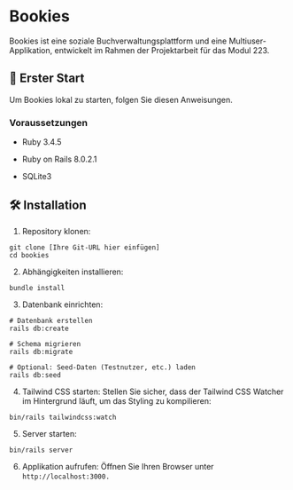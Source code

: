 # Bookies

Bookies ist eine soziale Buchverwaltungsplattform und eine Multiuser-Applikation, entwickelt im Rahmen der Projektarbeit für das Modul 223.

## 🚀 Erster Start

Um Bookies lokal zu starten, folgen Sie diesen Anweisungen.

### Voraussetzungen

- Ruby 3.4.5

- Ruby on Rails 8.0.2.1

- SQLite3

## 🛠️ Installation
1. Repository klonen:
```
git clone [Ihre Git-URL hier einfügen]
cd bookies
```

2. Abhängigkeiten installieren:
```
bundle install
```

3. Datenbank einrichten:
```
# Datenbank erstellen
rails db:create

# Schema migrieren
rails db:migrate

# Optional: Seed-Daten (Testnutzer, etc.) laden
rails db:seed
```

4. Tailwind CSS starten:
Stellen Sie sicher, dass der Tailwind CSS Watcher im Hintergrund läuft, um das Styling zu kompilieren:
```
bin/rails tailwindcss:watch
```

5. Server starten:
```
bin/rails server
```

6. Applikation aufrufen:
Öffnen Sie Ihren Browser unter `http://localhost:3000.`

